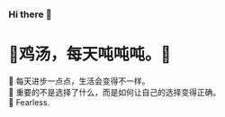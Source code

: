 ### Hi there 👋 


<!--
**Eva-0901/Eva-0901** is a ✨ _special_ ✨ repository because its `README.md` (this file) appears on your GitHub profile.

Here are some ideas to get you started:

- 🔭 I’m currently working on ...
- 🌱 I’m currently learning ...
- 👯 I’m looking to collaborate on ...
- 🤔 I’m looking for help with ...
- 💬 Ask me about ...
- 📫 How to reach me: ...
- 😄 Pronouns: ...
- ⚡ Fun fact: ...
-->


# 🥣鸡汤，每天吨吨吨。🥄
🌱 每天进步一点点，生活会变得不一样。<br>
🤔 重要的不是选择了什么，而是如何让自己的选择变得正确。<br>
🌸 Fearless.<br>

